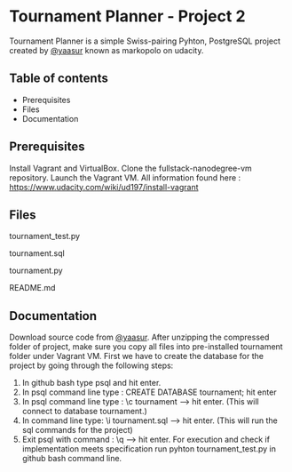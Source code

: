# Tournament Planner - Project 2

Tournament Planner is a simple Swiss-pairing Pyhton, PostgreSQL project created by [@yaasur](https://github.com/yaasur) known as markopolo on udacity.

## Table of contents

*   Prerequisites
*   Files
*   Documentation

## Prerequisites

Install Vagrant and VirtualBox.
Clone the fullstack-nanodegree-vm repository.
Launch the Vagrant VM.
All information found here : https://www.udacity.com/wiki/ud197/install-vagrant

## Files

tournament_test.py

tournament.sql

tournament.py

README.md

## Documentation

Download source code from [@yaasur](https://github.com/yaasur/tournament). After unzipping the compressed folder of project, make sure you copy all files into pre-installed tournament folder under Vagrant VM. First we have to create the database for the project by going through the following steps:
1. In github bash type psql and hit enter.
2. In psql command line type : CREATE DATABASE tournament; hit enter
3. In psql command line type : \c tournament --> hit enter. (This will connect to database tournament.)
4. In command line type:  \i tournament.sql --> hit enter. (This will run the sql commands for the project)
5. Exit psql with command : \q --> hit enter.
For execution and check if implementation meets specification run pyhton tournament_test.py in github bash command line.